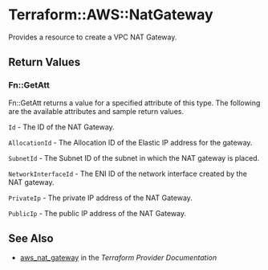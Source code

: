 # Terraform::AWS::NatGateway

Provides a resource to create a VPC NAT Gateway.

## Return Values

### Fn::GetAtt

Fn::GetAtt returns a value for a specified attribute of this type. The following are the available attributes and sample return values.

`Id` - The ID of the NAT Gateway.

`AllocationId` - The Allocation ID of the Elastic IP address for the gateway.

`SubnetId` - The Subnet ID of the subnet in which the NAT gateway is placed.

`NetworkInterfaceId` - The ENI ID of the network interface created by the NAT gateway.

`PrivateIp` - The private IP address of the NAT Gateway.

`PublicIp` - The public IP address of the NAT Gateway.

## See Also

* [aws_nat_gateway](https://www.terraform.io/docs/providers/aws/r/nat_gateway.html) in the _Terraform Provider Documentation_